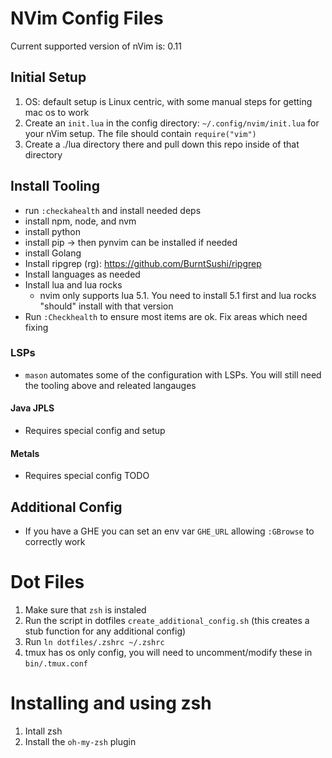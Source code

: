 # NVim Config Files

Current supported version of nVim is: 0.11

## Initial Setup
1. OS: default setup is Linux centric, with some manual steps for getting mac os to work
1. Create an `init.lua` in the config directory: `~/.config/nvim/init.lua` for your nVim setup. The file
   should contain `require("vim")`
1. Create a ./lua directory there and pull down this repo inside of that directory

## Install Tooling
- run `:checkahealth` and install needed deps
- install npm, node, and nvm
- install python
- install pip -> then pynvim can be installed if needed
- install Golang
- Install ripgrep (rg): https://github.com/BurntSushi/ripgrep
- Install languages as needed
- Install lua and lua rocks
  - nvim only supports lua 5.1. You need to install 5.1 first and lua rocks "should" install with
    that version
- Run `:Checkhealth` to ensure most items are ok. Fix areas which need fixing

### LSPs
- `mason` automates some of the configuration with LSPs. You will still need the tooling above and
  releated langauges

#### Java JPLS
- Requires special config and setup

#### Metals
- Requires special config TODO

## Additional Config
- If you have a GHE you can set an env var `GHE_URL` allowing `:GBrowse` to correctly work

# Dot Files
1. Make sure that `zsh` is instaled
2. Run the script in dotfiles `create_additional_config.sh` (this creates a stub function for any additional config)
3. Run `ln dotfiles/.zshrc ~/.zshrc`
4. tmux has os only config, you will need to uncomment/modify these in `bin/.tmux.conf`

# Installing and using zsh
1. Intall zsh
1. Install the `oh-my-zsh` plugin
